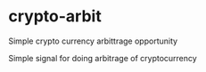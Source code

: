 # crypto-arbit
Simple crypto currency arbittrage opportunity

Simple signal for doing arbitrage of cryptocurrency
